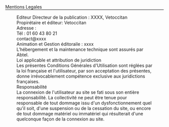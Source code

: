 
<div id="mLegal">Mentions Legales</div>
<div id="mention" class="Container" style="border-top: 1px solid black;position: relative">
<div class="row" style="padding-top: 15px;margin-left: 36px;margin-right: 36px;">
    <div class="col-lg-4 col-md-4 col-sm-4">
        Editeur Directeur de la publication : XXXX, Vetoccitan
        <br />Propirétaire et éditeur: Vetoccitan
        <br />Adresse : 
        <br />Tél : 01 60 43 80 21
        <br />contact@xxxx
        <br />Animation et Gestion éditoraile : xxxx     
    </div>
    <div class="col-lg-4 col-md-4 col-sm-4">
        L'hébergement et la maintenance technique sont assurés par Abtel.
        <br />Loi applicable et attribution de juridiction
        <br />Les présentes Conditions Générales d'Utilisation sont réglées par la loi française et l'utilisateur, par son acceptation des présentes, donne irrévocablement compétence exclusive aux juridictions françaises.
    </div>
    <div class="col-lg-4 col-md-4 col-sm-4">
        Responsabilité
        <br />La connexion de l'utilisateur au site se fati sous son entière responsabilité. La collectivité ne peut être tenue pour responsable de tout dommage issu d'un dysfonctionnement quel qu'il soit, d'une suspension ou de la cessation du site, ou encore de tout dommage matériel ou immatériel qui résulterait d'une quelconque façon de la connexion au site.
    </div>
</div>
</div>
<script>
     $(document).ready(function(){
     $("#mention").toggle();
       $("#mLegal").click(function(){
         $("#mention").toggle();
       });
     });
</script>
